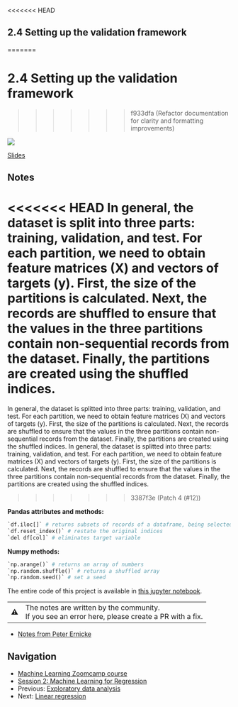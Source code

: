 <<<<<<< HEAD

## 2.4 Setting up the validation framework
=======
# 2.4 Setting up the validation framework
>>>>>>> f933dfa (Refactor documentation for clarity and formatting improvements)

<!-- markdownlint-disable MD033 -->
<!-- markdownlint-disable MD045 -->
<a href="https://www.youtube.com/watch?v=ck0IfiPaQi0&list=PL3MmuxUbc_hIhxl5Ji8t4O6lPAOpHaCLR&index=15"><img src="images/thumbnail-2-04.jpg"></a>

[Slides](https://www.slideshare.net/AlexeyGrigorev/ml-zoomcamp-2-slides)

## Notes

<<<<<<< HEAD
In general, the dataset is split into three parts: training, validation, and test. For each partition, we need to obtain feature matrices (X) and vectors of targets (y). First, the size of the partitions is calculated. Next, the records are shuffled to ensure that the values in the three partitions contain non-sequential records from the dataset. Finally, the partitions are created using the shuffled indices.
=======
In general, the dataset is splitted into three parts: training, validation, and test. For each partition, we need to obtain feature matrices (X) and vectors of targets (y). First, the size of the partitions is calculated. Next, the records are shuffled to ensure that the values in the three partitions contain non-sequential records from the dataset. Finally, the partitions are created using the shuffled indices.
In general, the dataset is splitted into three parts: training, validation, and test. For each partition, we need to obtain feature matrices (X) and vectors of targets (y). First, the size of the partitions is calculated. Next, the records are shuffled to ensure that the values in the three partitions contain non-sequential records from the dataset. Finally, the partitions are created using the shuffled indices.
>>>>>>> 3387f3e (Patch 4 (#12))

**Pandas attributes and methods:** 

```python
`df.iloc[]` # returns subsets of records of a dataframe, being selected by numerical indices
`df.reset_index()` # restate the original indices
`del df[col]` # eliminates target variable
```

**Numpy methods:**

```python
`np.arange()` # returns an array of numbers
`np.random.shuffle()` # returns a shuffled array
`np.random.seed()` # set a seed
```

The entire code of this project is available in [this jupyter notebook](https://github.com/alexeygrigorev/mlbookcamp-code/blob/master/chapter-02-car-price/02-carprice.ipynb).

<table>
   <tr>
      <td>⚠️</td>
      <td>
         The notes are written by the community. <br>
         If you see an error here, please create a PR with a fix.
      </td>
   </tr>
</table>

* [Notes from Peter Ernicke](https://knowmledge.com/2023/09/19/ml-zoomcamp-2023-machine-learning-for-regression-part-3/)

## Navigation

* [Machine Learning Zoomcamp course](../)
* [Session 2: Machine Learning for Regression](./)
* Previous: [Exploratory data analysis](03-eda.md)
* Next: [Linear regression](05-linear-regression-simple.md)
